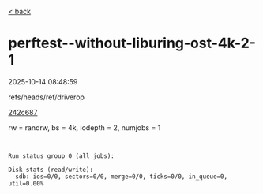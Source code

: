 [&lt; back](..)

# perftest--without-liburing-ost-4k-2-1

2025-10-14 08:48:59

refs/heads/ref/driverop

[242c687](https://github.com/rawstor/librawstor/commit/242c68704ff52e4668b176a729a7fde61d345bb8)

rw = randrw, bs = 4k, iodepth = 2, numjobs = 1

```


Run status group 0 (all jobs):

Disk stats (read/write):
  sdb: ios=0/0, sectors=0/0, merge=0/0, ticks=0/0, in_queue=0, util=0.00%
```
